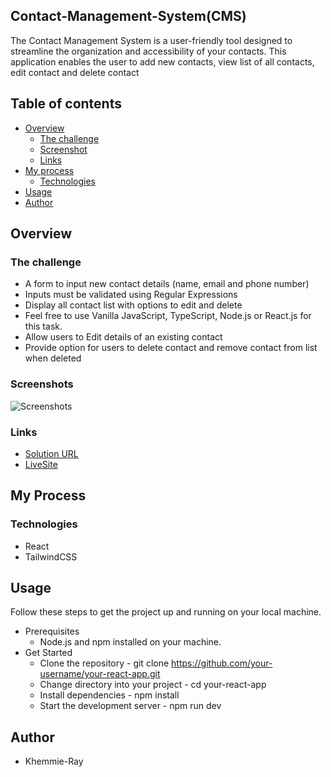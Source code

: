 ## Contact-Management-System(CMS)

The Contact Management System is a user-friendly tool designed to streamline the organization and accessibility of your contacts. This application enables the user to add new contacts, view list of all contacts, edit contact and delete contact

## Table of contents

- [Overview](#overview)
  - [The challenge](#the-challenge)
  - [Screenshot](#screenshot)
  - [Links](#links)
- [My process](#my-process)
  - [Technologies](#technologies)
- [Usage](#usage)
- [Author](#author)


## Overview 

### The challenge

- A form to input new contact details (name, email and phone number)
- Inputs must be validated using Regular Expressions
- Display all contact list with options to edit and delete
- Feel free to use Vanilla JavaScript, TypeScript, Node.js or React.js for this task.
- Allow users to Edit details of an existing contact
- Provide option for users to delete contact and remove contact from list when deleted

### Screenshots

![Screenshots]()

### Links

- [Solution URL](https://github.com/Khemmie-Ray/Contact-management.git)
- [LiveSite](https://contact-management-iota.vercel.app/)

## My Process

### Technologies

- React
- TailwindCSS

## Usage

Follow these steps to get the project up and running on your local machine.

- Prerequisites
    - Node.js and npm installed on your machine.
- Get Started
    - Clone the repository - git clone https://github.com/your-username/your-react-app.git
    - Change directory into your project - cd your-react-app
    - Install dependencies - npm install
    - Start the development server - npm run dev

## Author

- Khemmie-Ray